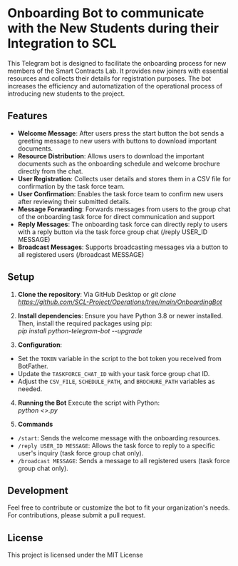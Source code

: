 # Onboarding Bot to communicate with the New Students during their Integration to SCL

This Telegram bot is designed to facilitate the onboarding process for new members of the Smart Contracts Lab. It provides new joiners with essential resources and collects their details for registration purposes.
The bot increases the efficiency and automatization of the operational process of introducing new students to the project.

## Features

- **Welcome Message**: After users press the start button the bot sends a greeting message to new users with buttons to download important documents.
- **Resource Distribution**: Allows users to download the important documents such as the onboarding schedule and welcome brochure directly from the chat.
- **User Registration**: Collects user details and stores them in a CSV file for confirmation by the task force team.
- **User Confirmation**: Enables the task force team to confirm new users after reviewing their submitted details.
- **Message Forwarding**: Forwards messages from users to the group chat of the onboarding task force for direct communication and support
- **Reply Messages**: The onboarding task force can directly reply to users with a reply button via the task force group chat (/reply USER_ID MESSAGE)
- **Broadcast Messages**: Supports broadcasting messages via a button to all registered users (/broadcast MESSAGE)

## Setup

1. **Clone the repository**:
Via GitHub Desktop or
*git clone <https://github.com/SCL-Project/Operations/tree/main/OnboardingBot>*

2. **Install dependencies**:
Ensure you have Python 3.8 or newer installed. Then, install the required packages using pip:  
*pip install python-telegram-bot --upgrade*  

3. **Configuration**:
- Set the `TOKEN` variable in the script to the bot token you received from BotFather.
- Update the `TASKFORCE_CHAT_ID` with your task force group chat ID.
- Adjust the `CSV_FILE`, `SCHEDULE_PATH`, and `BROCHURE_PATH` variables as needed.

4. **Running the Bot**
Execute the script with Python:  
*python <<script-name>>.py*

5. **Commands**

- `/start`: Sends the welcome message with the onboarding resources.
- `/reply USER_ID MESSAGE`: Allows the task force to reply to a specific user's inquiry (task force group chat only).
- `/broadcast MESSAGE`: Sends a message to all registered users (task force group chat only).

## Development

Feel free to contribute or customize the bot to fit your organization's needs. For contributions, please submit a pull request.

## License

This project is licensed under the MIT License



